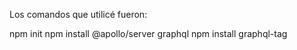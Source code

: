 Los comandos que utilicé fueron:

npm init 
npm install @apollo/server graphql
npm install graphql-tag

